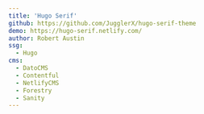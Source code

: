 ```yaml
---
title: 'Hugo Serif'
github: https://github.com/JugglerX/hugo-serif-theme
demo: https://hugo-serif.netlify.com/
author: Robert Austin
ssg:
  - Hugo
cms:
  - DatoCMS
  - Contentful
  - NetlifyCMS
  - Forestry
  - Sanity
---
```

